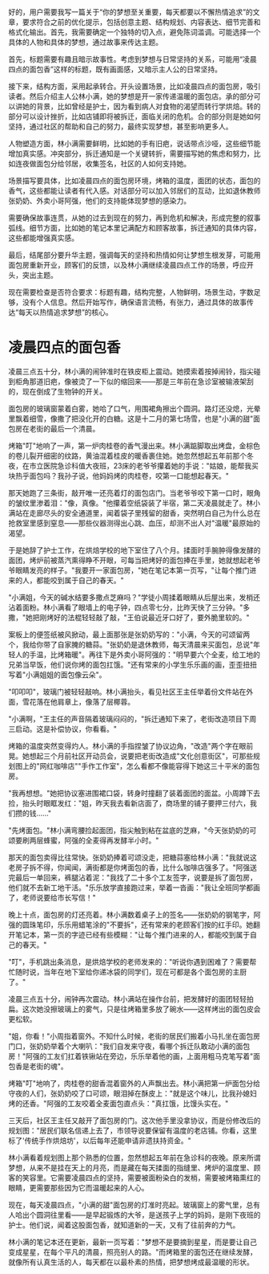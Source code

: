 <ReasoningChainRenderer>
好的，用户需要我写一篇关于“你的梦想至关重要，每天都要以不懈热情追求”的文章，要求符合之前的优化提示，包括创意主题、结构规划、内容表达、细节完善和格式化输出。首先，我需要确定一个独特的切入点，避免陈词滥调。可能选择一个具体的人物和具体的梦想，通过故事来传达主题。

首先，标题需要有趣且暗示故事性。考虑到梦想与日常坚持的关系，可能用“凌晨四点的面包香”这样的标题，既有画面感，又暗示主人公的日常坚持。

接下来，结构方面，采用起承转合。开头设置场景，比如凌晨四点的面包房，吸引读者。然后介绍主人公林小满，她的梦想是开一家传递温暖的面包店。承的部分可以讲她的背景，比如曾经是护士，因为看到病人对食物的渴望而转行学烘焙。转的部分可以设计挫折，比如店铺即将被拆迁，面临关闭的危机。合的部分则是她如何坚持，通过社区的帮助和自己的努力，最终实现梦想，甚至影响更多人。

人物塑造方面，林小满需要鲜明，比如她的手有旧疤，说话带点沙哑，这些细节能增加真实感。冲突部分，拆迁通知是一个关键转折，需要描写她的焦虑和努力，比如连夜做面包分给邻居，收集签名，社区的人如何支持她。

场景描写要具体，比如凌晨四点的面包房环境，烤箱的温度，面团的状态，面包的香气，这些都能让读者有代入感。对话部分可以加入邻居们的互动，比如退休教师张奶奶、外卖小哥阿强，他们的支持能体现梦想的感染力。

需要确保故事连贯，从她的过去到现在的努力，再到危机和解决，形成完整的叙事弧线。细节方面，比如她的笔记本里记满配方和顾客故事，拆迁通知的具体内容，这些都能增强真实感。

最后，结尾部分要升华主题，强调每天的坚持和热情如何让梦想生根发芽，可能用面包房重新开业，顾客们的反馈，以及林小满继续凌晨四点工作的场景，呼应开头，突出主题。

现在需要检查是否符合要求：标题有趣，结构完整，人物鲜明，场景生动，字数足够，没有个人信息。然后开始写作，确保语言流畅，有张力，通过具体的故事传达“每天以热情追求梦想”的核心。

</ReasoningChainRenderer>



# 凌晨四点的面包香

凌晨三点五十分，林小满的闹钟准时在铁皮柜上震动。她摸索着按掉闹铃，指尖碰到柜角那道旧疤，像被烫了一下似的缩回来——那是三年前在急诊室被输液架刮的，现在倒成了生物钟的开关。

面包房的玻璃窗蒙着白雾，她哈了口气，用围裙角擦出个圆洞。路灯还没熄，光晕里飘着细雪，像撒了把没化开的白糖。这是十二月的第七场雪，也是"小满的甜"面包房在老街的最后一个清晨。

烤箱"叮"地响了一声，第一炉肉桂卷的香气漫出来。林小满踮脚取出烤盘，金棕色的卷儿裂开细密的纹路，黄油混着桂皮的暖香裹住她。她忽然想起五年前那个冬夜，在市立医院急诊科值大夜班，23床的老爷爷攥着她的手说："姑娘，能帮我买块热乎面包吗？我孙子说，他妈妈烤的肉桂卷，咬第一口能想起春天。"

那天她跑了三条街，敲开唯一还亮着灯的面包店门。当老爷爷咬下第一口时，眼角的皱纹里渗着泪："像，真像。"他攥着空纸袋装了半宿，第二天凌晨就走了。林小满站在走廊尽头的安全通道里，闻着袋子里残留的甜香，突然明白自己为什么总在抢救室里感到窒息——那些仪器测得出心跳、血压，却测不出人对"温暖"最原始的渴望。

于是她辞了护士工作，在烘焙学校的地下室住了八个月。揉面时手腕肿得像发酵的面团，烤炉前被蒸汽熏得睁不开眼，可每当把烤好的面包捧在手里，她就想起老爷爷眼睛发亮的样子。"我要开一家面包房，"她在笔记本第一页写，"让每个推门进来的人，都能咬到属于自己的春天。"

"小满姐，今天的碱水结要多撒点芝麻吗？"学徒小周揉着眼睛从后屋出来，发梢还沾着面粉。林小满看了眼墙上的电子钟，四点零七分，比昨天快了三分钟。"多撒，"她把刚烤好的法棍轻轻敲了敲，"王伯说最近牙口好了，要外脆里软的。"

案板上的便签纸被风掀动，最上面那张是张奶奶写的："小满，今天的可颂留两个，我给你带了自家腌的糖蒜。"张奶奶是退休教师，每天清晨来买面包，总说"年轻人的手温，比烤箱暖"。再往下是外卖小哥阿强的："明早要六个全麦，给工地的兄弟当早饭，他们说你烤的面包扛饿。"还有常来的小学生乐乐画的画，歪歪扭扭写着"小满姐姐的面包像云朵"。

"叩叩叩"，玻璃门被轻轻敲响。林小满抬头，看见社区王主任举着份文件站在外面，雪花落在他肩章上，像落了层椰蓉。

"小满啊，"王主任的声音隔着玻璃闷闷的，"拆迁通知下来了，老街改造项目下周三启动。这是补偿协议，你看看。"

烤箱的温度突然变得灼人。林小满的手指捏皱了协议边角，"改造"两个字在眼前晃。她想起三个月前社区开动员会，说要把老街改造成"文化创意街区"，可那些规划图上的"网红咖啡店""手作工作室"，怎么看都不像能容得下她这三十平米的面包房。

"我再想想。"她把协议塞进围裙口袋，转身时撞翻了装着面团的面盆。小周蹲下去捡，抬头时眼眶发红："姐，昨天我去看新店面了，商场里的铺子要押三付六，我们攒的钱......"

"先烤面包。"林小满弯腰捡起面团，指尖触到粘在盆底的芝麻，"今天张奶奶的可颂要刷两层蜂蜜，阿强的全麦得再发酵半小时。"

那天的面包卖得比往常快。张奶奶捧着可颂没走，把糖蒜塞给林小满："我就说这老房子拆不得，你闻闻，满街都是你烤面包的香，比什么咖啡店强多了。"阿强送完最后一单回来，裤腿沾着泥："我找了二十多个工友签字，说要是拆了面包房，他们就不去新工地干活。"乐乐放学直接跑过来，举着一沓画："我让全班同学都画了，老师说要给市长写信！"

晚上十点，面包房的灯还亮着。林小满数着桌子上的签名——张奶奶的钢笔字，阿强的圆珠笔印，乐乐用蜡笔涂的"不要拆"，还有常来的老顾客们按的红手印。她翻开笔记本，第一页的字迹已经有些模糊："让每个推门进来的人，都能咬到属于自己的春天。"

"叮"，手机跳出条消息，是烘焙学校的老师发来的："听说你遇到困难了？需要帮忙随时说，当年在地下室给你递冰袋的同学们，现在可都是各个面包房的主厨了。"

凌晨三点五十分，闹钟再次震动。林小满站在操作台前，把发酵好的面团轻轻拍扁。这次她没擦玻璃上的雾气，只是往烤箱里多放了碗水——这样烤出的面包皮会更松软。

"姐，你看！"小周指着窗外。不知什么时候，老街的居民们搬着小马扎坐在面包房门口，张奶奶举着个大喇叭："我们自发来守夜，看哪个拆迁队敢动小满的面包房！"阿强的工友们扛着铁锹站在旁边，乐乐举着他的画，上面用粗马克笔写着"面包香是老街的魂"。

烤箱"叮"地响了，肉桂卷的甜香混着窗外的人声飘出去。林小满把第一炉面包分给守夜的人们，张奶奶咬了口可颂，眼泪掉在酥皮上："就是这个味儿，比我孙媳妇烤的还香。"阿强的工友咬着全麦面包直点头："真扛饿，比馒头实在。"

三天后，社区王主任又敲开了面包房的门。这次他手里没拿协议，而是份修改后的规划图："居民们联名信递上去了，市领导说要保留有温度的老店铺。你看，这里标了'传统手作烘焙坊'，以后每年还能申请非遗扶持资金。"

林小满看着规划图上那个熟悉的位置，忽然想起五年前在急诊科的夜晚。原来所谓梦想，从来不是挂在天上的月亮，而是藏在每天揉面的指缝里、烤炉的温度里、顾客的笑容里。它需要凌晨四点的坚持，需要被面粉染白的发梢，需要被烤箱熏红的眼睛，更需要那些因为它而温暖起来的人心。

现在，每天凌晨四点，"小满的甜"面包房的灯准时亮起。玻璃窗上的雾气里，总有人哈出个圆洞往里看——是早起锻炼的大爷，是送孩子上学的妈妈，是刚下夜班的护士。他们说，闻着这股面包香，就知道新的一天，又有了往前奔的力气。

林小满的笔记本还在更新，最新一页写着："梦想不是要摘到星星，而是要让自己变成星星，在每个平凡的清晨，照亮别人的路。"而烤箱里的面包还在继续发酵，就像所有认真生活的人，每天都在以最朴素的热情，把梦想烤成最温暖的形状。